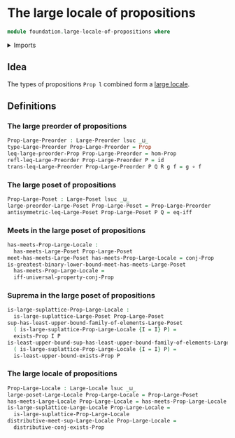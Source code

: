 # The large locale of propositions

```agda
module foundation.large-locale-of-propositions where
```

<details><summary>Imports</summary>

```agda
open import foundation.conjunction
open import foundation.dependent-pair-types
open import foundation.existential-quantification
open import foundation.functions
open import foundation.propositional-extensionality
open import foundation.propositions
open import foundation.universe-levels

open import order-theory.large-locales
open import order-theory.large-meet-semilattices
open import order-theory.large-posets
open import order-theory.large-preorders
open import order-theory.large-suplattices
```

</details>

## Idea

The types of propositions `Prop l` combined form a
[large locale](order-theory.large-locales.md).

## Definitions

### The large preorder of propositions

```agda
Prop-Large-Preorder : Large-Preorder lsuc _⊔_
type-Large-Preorder Prop-Large-Preorder = Prop
leq-large-preorder-Prop Prop-Large-Preorder = hom-Prop
refl-leq-Large-Preorder Prop-Large-Preorder P = id
trans-leq-Large-Preorder Prop-Large-Preorder P Q R g f = g ∘ f
```

### The large poset of propositions

```agda
Prop-Large-Poset : Large-Poset lsuc _⊔_
large-preorder-Large-Poset Prop-Large-Poset = Prop-Large-Preorder
antisymmetric-leq-Large-Poset Prop-Large-Poset P Q = eq-iff
```

### Meets in the large poset of propositions

```agda
has-meets-Prop-Large-Locale :
  has-meets-Large-Poset Prop-Large-Poset
meet-has-meets-Large-Poset has-meets-Prop-Large-Locale = conj-Prop
is-greatest-binary-lower-bound-meet-has-meets-Large-Poset
  has-meets-Prop-Large-Locale =
  iff-universal-property-conj-Prop
```

### Suprema in the large poset of propositions

```agda
is-large-suplattice-Prop-Large-Locale :
  is-large-suplattice-Large-Poset Prop-Large-Poset
sup-has-least-upper-bound-family-of-elements-Large-Poset
  ( is-large-suplattice-Prop-Large-Locale {I = I} P) =
  exists-Prop I P
is-least-upper-bound-sup-has-least-upper-bound-family-of-elements-Large-Poset
  ( is-large-suplattice-Prop-Large-Locale {I = I} P) =
  is-least-upper-bound-exists-Prop P
```

### The large locale of propositions

```agda
Prop-Large-Locale : Large-Locale lsuc _⊔_
large-poset-Large-Locale Prop-Large-Locale = Prop-Large-Poset
has-meets-Large-Locale Prop-Large-Locale = has-meets-Prop-Large-Locale
is-large-suplattice-Large-Locale Prop-Large-Locale =
  is-large-suplattice-Prop-Large-Locale
distributive-meet-sup-Large-Locale Prop-Large-Locale =
  distributive-conj-exists-Prop
```
